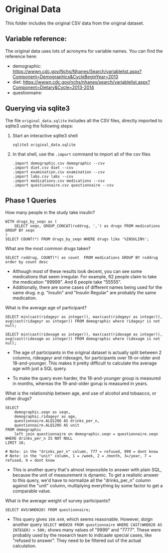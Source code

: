 # Original Data

This folder includes the original CSV data from the original dataset.


## Variable reference:
The original data uses lots of acronyms for variable names. You can find the reference here:

- demographic: https://wwwn.cdc.gov/Nchs/Nhanes/Search/variablelist.aspx?Component=Demographics&CycleBeginYear=2013
- diet: https://wwwn.cdc.gov/nchs/nhanes/search/variablelist.aspx?Component=Dietary&Cycle=2013-2014
- questionnaire: 


## Querying via sqlite3

The file `original_data.sqlite` includes all the CSV files, directly imported to sqlite3 using the following steps:

1. Start an interactive sqlite3 shell
    ```
    sqlite3 original_data.sqlite
    ```

2. In that shell, use the `.import` command to import all of the csv files
    ```
    .import demographic.csv demographic --csv
    .import diet.csv diet --csv
    .import examination.csv examination --csv
    .import labs.csv labs --csv
    .import medications.csv medications --csv
    .import questionnaire.csv questionnaire --csv
    ```


## Phase 1 Queries
How many people in the study take insulin?
```
WITH drugs_by_seqn as (
    SELECT seqn, GROUP_CONCAT(rxddrug, ',') as drugs FROM medications GROUP BY seqn
)
SELECT COUNT(*) FROM drugs_by_seqn WHERE drugs like '%INSULIN%';
```

What are the most common drugs taken?
```
SELECT rxddrug, COUNT(*) as count  FROM medications GROUP BY rxddrug order by count desc
```

- Although most of these results look decent, you can see some medications that seem irregular. For example, 62 people claim to take the medication "99999". And 6 people take "55555".
- Additionally, there are some cases of different names being used for the same drug. e.g. "Insulin" and "Insulin Regular" are probably the same medication.


What is the average age of participant?
```
SELECT min(cast(ridageyr as integer)), max(cast(ridageyr as integer)), avg(cast(ridageyr as integer)) FROM demographic where ridageyr is not null;

SELECT min(cast(ridexagm as integer)), max(cast(ridexagm as integer)), avg(cast(ridexagm as integer)) FROM demographic where ridexagm is not null;
```

- The age of participants in the original dataset is actually split between 2 columns, rideageyr and ridexagm, for participants over 19-or-older and 18-and-younger. This makes it pretty difficult to calculate the average age with just a SQL query.

- To make the query even harder, the 18-and-younger group is measured in months, whereas the 19-and-older gorup is measured in years.

What is the relationship betwen age, and use of alcohol and tobaacco, or other drugs?
```
SELECT 
    demographic.seqn as seqn, 
    demographic.ridageyr as age, 
    questionnaire.ALQ120Q AS drinks_per_n, 
    questionnaire.ALQ120U AS unit 
FROM demographic
    left join questionnaire on demographic.seqn = questionnaire.seqn 
WHERE drinks_per_n IS NOT NULL
LIMIT 10;

# Note: in the "drinks_per_n" column, 777 = refused, 999 = dont know
# Note: in the "unit" column, 1 = /week, 2 = /month, 3=/year, 7 = refused, 9 = dont know
```

- This is another query that's almost impossible to answer with plain SQL, because the unit of measurement is dynamic.
To get a realistic answer to this query, we'd have to normalize all the "drinks_per_n" column against the "unit" column, multiplying everything by some factor to get a comparable value.



What is the average weight of survey participants?
```
SELECT AVG(WHD020) FROM questionnaire;
```

- This query gives `160.649`, which seems reasonable. However, doign another query `SELECT WHD020 FROM questionnaire WHERE CAST(WHD020 AS INTEGER) > 500;` shows many values of "9999" and "7777". These were probably used by the research team to indicaate special cases, like "refused to answer". They need to be filtered out of the actual calculation.